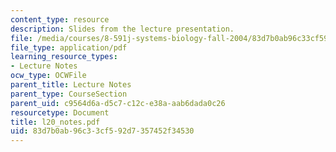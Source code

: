 ```yaml
---
content_type: resource
description: Slides from the lecture presentation.
file: /media/courses/8-591j-systems-biology-fall-2004/83d7b0ab96c33cf592d7357452f34530_l20_notes.pdf
file_type: application/pdf
learning_resource_types:
- Lecture Notes
ocw_type: OCWFile
parent_title: Lecture Notes
parent_type: CourseSection
parent_uid: c9564d6a-d5c7-c12c-e38a-aab6dada0c26
resourcetype: Document
title: l20_notes.pdf
uid: 83d7b0ab-96c3-3cf5-92d7-357452f34530
---
```

